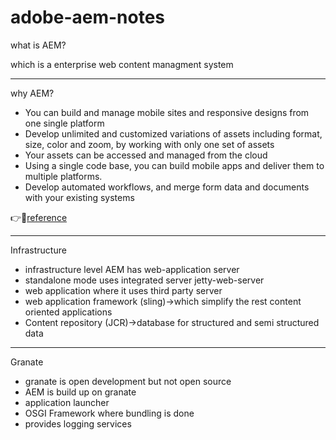 # adobe-aem-notes

what is AEM?

which is a enterprise web content managment system

---

why AEM?

 - You can build and manage mobile sites and responsive designs from one single platform
 - Develop unlimited and customized variations of assets including format, size, color and zoom, by working with only one set of assets
 - Your assets can be accessed and managed from the cloud
 - Using a single code base, you can build mobile apps and deliver them to multiple platforms.
 - Develop automated workflows, and merge form data and documents with your existing systems

:point_right::mag_right:[reference](https://blog.3sharecorp.com/why-adobe-experience-manager-aem-for-your-web-content-management-system)

---

Infrastructure
- infrastructure level AEM has web-application server
- standalone mode uses integrated server jetty-web-server
- web application where it uses third party server
- web application framework (sling)->which simplify the rest content oriented applications
- Content repository (JCR)->database for structured and semi structured data

---

Granate
- granate is open development but not open source
- AEM is build up on granate
- application launcher
- OSGI Framework where bundling is done
- provides logging services 
